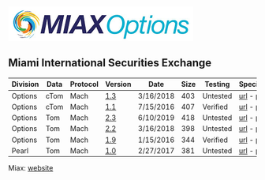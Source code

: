 [![Miax](https://github.com/Open-Markets-Initiative/Directory/blob/master/Logos/Miax.png)](https://www.miaxoptions.com/)


## Miami International Securities Exchange

|Division | Data | Protocol | Version | Date | Size | Testing | Specification|
|--- | --- | --- | --- | --- | --- | --- | ---|
|Options | cTom | Mach | [1.3][Miax.Options.cTom.Mach.v1.3.Structs] | 3/16/2018 | 403 | Untested | [url][Miax.Options.cTom.Mach.v1.3.Url] - [pdf][Miax.Options.cTom.Mach.v1.3.Pdf]|
|Options | cTom | Mach | [1.1][Miax.Options.cTom.Mach.v1.1.Structs] | 7/15/2016 | 407 | Verified | [url][Miax.Options.cTom.Mach.v1.1.Url] - [pdf][Miax.Options.cTom.Mach.v1.1.Pdf]|
|Options | Tom | Mach | [2.3][Miax.Options.Tom.Mach.v2.3.Structs] | 6/10/2019 | 418 | Untested | [url][Miax.Options.Tom.Mach.v2.3.Url] - [pdf][Miax.Options.Tom.Mach.v2.3.Pdf]|
|Options | Tom | Mach | [2.2][Miax.Options.Tom.Mach.v2.2.Structs] | 3/16/2018 | 398 | Untested | [url][Miax.Options.Tom.Mach.v2.2.Url] - [pdf][Miax.Options.Tom.Mach.v2.2.Pdf]|
|Options | Tom | Mach | [1.9][Miax.Options.Tom.Mach.v1.9.Structs] | 1/15/2016 | 344 | Verified | [url][Miax.Options.Tom.Mach.v1.9.Url] - [pdf][Miax.Options.Tom.Mach.v1.9.Pdf]|
|Pearl | Tom | Mach | [1.0][Miax.Pearl.Tom.Mach.v1.0.Structs] | 2/27/2017 | 381 | Untested | [url][Miax.Pearl.Tom.Mach.v1.0.Url] - [pdf][Miax.Pearl.Tom.Mach.v1.0.Pdf]|


Miax: [website](https://www.miaxoptions.com/ "Go to Miami International Securities Exchange")


[Miax.Options.cTom.Mach.v1.1.Structs]: https://github.com/Open-Markets-Initiative/CSharp.Packed.Structs/blob/master/Miax/Miax.Options.cTom.Mach.v1.1.cs "Miami International Securities Exchange 1.1 C# Parsers Source File"
[Miax.Options.cTom.Mach.v1.1.Url]: https://www.miaxoptions.com/interface-specifications "Specification url"
[Miax.Options.cTom.Mach.v1.1.Pdf]: https://github.com/Open-Markets-Initiative/Directory/blob/master/Specifications/Miax/Miax.Options.cTom.Mach.v1.1.pdf "Miami International Securities Exchange 1.1 Pdf"
[Miax.Options.cTom.Mach.v1.3.Structs]: https://github.com/Open-Markets-Initiative/CSharp.Packed.Structs/blob/master/Miax/Miax.Options.cTom.Mach.v1.3.cs "Miami International Securities Exchange 1.3 C# Parsers Source File"
[Miax.Options.cTom.Mach.v1.3.Url]: https://www.miaxoptions.com/interface-specifications "Specification url"
[Miax.Options.cTom.Mach.v1.3.Pdf]: https://github.com/Open-Markets-Initiative/Directory/blob/master/Specifications/Miax/Miax.Options.cTom.Mach.v1.3.pdf "Miami International Securities Exchange 1.3 Pdf"
[Miax.Options.Tom.Mach.v1.9.Structs]: https://github.com/Open-Markets-Initiative/CSharp.Packed.Structs/blob/master/Miax/Miax.Options.Tom.Mach.v1.9.cs "Miami International Securities Exchange 1.9 C# Parsers Source File"
[Miax.Options.Tom.Mach.v1.9.Url]: https://www.miaxoptions.com/interface-specifications "Specification url"
[Miax.Options.Tom.Mach.v1.9.Pdf]: https://github.com/Open-Markets-Initiative/Directory/blob/master/Specifications/Miax/Miax.Options.Tom.Mach.v1.1.pdf "Miami International Securities Exchange 1.9 Pdf"
[Miax.Options.Tom.Mach.v2.2.Structs]: https://github.com/Open-Markets-Initiative/CSharp.Packed.Structs/blob/master/Miax/Miax.Options.Tom.Mach.v2.2.cs "Miami International Securities Exchange 2.2 C# Parsers Source File"
[Miax.Options.Tom.Mach.v2.2.Url]: https://www.miaxoptions.com/interface-specifications "Specification url"
[Miax.Options.Tom.Mach.v2.2.Pdf]: https://github.com/Open-Markets-Initiative/Directory/blob/master/Specifications/Miax/Miax.Options.Tom.Mach.v2.2.pdf "Miami International Securities Exchange 2.2 Pdf"
[Miax.Options.Tom.Mach.v2.3.Structs]: https://github.com/Open-Markets-Initiative/CSharp.Packed.Structs/blob/master/Miax/Miax.Options.Tom.Mach.v2.3.cs "Miami International Securities Exchange 2.3 C# Parsers Source File"
[Miax.Options.Tom.Mach.v2.3.Url]: https://www.miaxoptions.com/interface-specifications "Specification url"
[Miax.Options.Tom.Mach.v2.3.Pdf]: https://github.com/Open-Markets-Initiative/Directory/blob/master/Specifications/Miax/Miax.Options.Tom.Mach.v2.3.pdf "Miami International Securities Exchange 2.3 Pdf"
[Miax.Pearl.Tom.Mach.v1.0.Structs]: https://github.com/Open-Markets-Initiative/CSharp.Packed.Structs/blob/master/Miax/Miax.Pearl.Tom.Mach.v1.0.cs "Miami International Securities Exchange 1.0 C# Parsers Source File"
[Miax.Pearl.Tom.Mach.v1.0.Url]: https://www.miaxoptions.com/interface-specifications/pearl "Specification url"
[Miax.Pearl.Tom.Mach.v1.0.Pdf]: https://github.com/Open-Markets-Initiative/Directory/blob/master/Specifications/Miax/Miax.Pearl.Tom.Mach.v1.0.pdf "Miami International Securities Exchange 1.0 Pdf"
